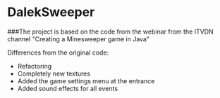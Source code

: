 # DalekSweeper
###The project is based on the code from the webinar from the ITVDN channel "Creating a Minesweeper game in Java"

Differences from the original code:
- Refactoring
- Completely new textures
- Added the game settings menu at the entrance
- Added sound effects for all events
